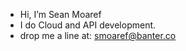 - Hi, I’m Sean Moaref
- I do Cloud and API development.
- drop me a line at: smoaref@banter.co

<!---
smoaref/smoaref is a ✨ special ✨ repository because its `README.md` (this file) appears on your GitHub profile.
You can click the Preview link to take a look at your changes.
--->
